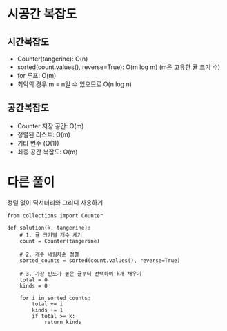 # 시공간 복잡도

## 시간복잡도

- Counter(tangerine): O(n)
- sorted(count.values(), reverse=True): O(m log m) (m은 고유한 귤 크기 수)
- for 루프: O(m)
- 최악의 경우 m = n일 수 있으므로 O(n log n)

## 공간복잡도

- Counter 저장 공간: O(m)
- 정렬된 리스트: O(m)
- 기타 변수 (O(1))
- 최종 공간 복잡도: O(m)

# 다른 풀이

정렬 없이 딕셔너리와 그리디 사용하기

```
from collections import Counter

def solution(k, tangerine):
    # 1. 귤 크기별 개수 세기
    count = Counter(tangerine)

    # 2. 개수 내림차순 정렬
    sorted_counts = sorted(count.values(), reverse=True)

    # 3. 가장 빈도가 높은 귤부터 선택하여 k개 채우기
    total = 0
    kinds = 0

    for i in sorted_counts:
        total += i
        kinds += 1
        if total >= k:
            return kinds

```
